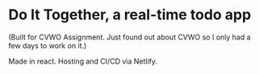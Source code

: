 # Do It Together, a real-time todo app
(Built for CVWO Assignment. Just found out about CVWO so I only had a few days to work on it.)

Made in react. Hosting and CI/CD via Netlify.

